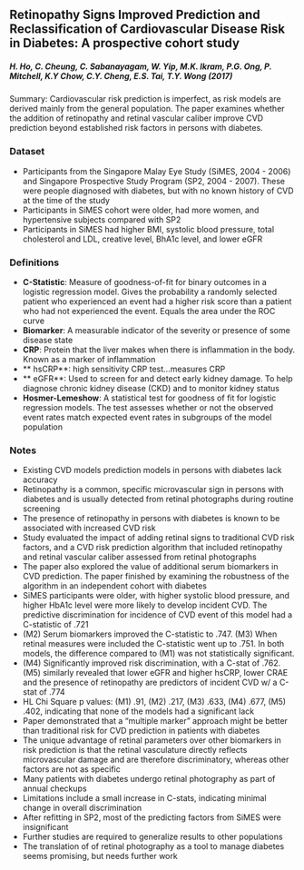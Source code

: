 ## Retinopathy Signs Improved Prediction and Reclassification of Cardiovascular Disease Risk in Diabetes: A prospective cohort study 

##### **H. Ho, C. Cheung, C. Sabanayagam, W. Yip, M.K. Ikram, P.G. Ong, P. Mitchell, K.Y Chow, C.Y. Cheng, E.S. Tai, T.Y. Wong (2017)**

Summary: Cardiovascular risk prediction is imperfect, as risk models are derived mainly from the general population.  The paper examines whether the addition of retinopathy and retinal vascular caliber improve CVD prediction beyond established risk factors in persons with diabetes. 

### Dataset 
- Participants from the Singapore Malay Eye Study (SiMES, 2004 - 2006) and Singapore Prospective Study Program (SP2, 2004 - 2007).  These were people diagnosed with diabetes, but with no known history of CVD at the time of the study
- Participants in SiMES cohort were older, had more women, and hypertensive subjects compared with SP2
- Participants in SiMES had higher BMI, systolic blood pressure, total cholesterol and LDL, creative level, BhA1c level, and lower eGFR

### Definitions 
- **C-Statistic**: Measure of goodness-of-fit for binary outcomes in a logistic regression model.  Gives the probability a randomly selected patient who experienced an event had a higher risk score than a patient who had not experienced the event.  Equals the area under the ROC curve
- **Biomarker**: A measurable indicator of the severity or presence of some disease state
- **CRP**: Protein that the liver makes when there is inflammation in the body.  Known as a marker of inflammation
- ** hsCRP**: high sensitivity CRP test…measures CRP
- ** eGFR**: Used to screen for and detect early kidney damage.  To help diagnose chronic kidney disease (CKD) and to monitor kidney status
- **Hosmer-Lemeshow**: A statistical test for goodness of fit for logistic regression models.  The test assesses whether or not the observed event rates match expected event rates in subgroups of the model population

### Notes
- Existing CVD models prediction models in persons with diabetes lack accuracy
- Retinopathy is a common, specific microvascular sign in persons with diabetes and is usually detected from retinal photographs during routine screening
- The presence of retinopathy in persons with diabetes is known to be associated with increased CVD risk
- Study evaluated the impact of adding retinal signs to traditional CVD risk factors, and a CVD risk prediction algorithm that included retinopathy and retinal vascular caliber assessed from retinal photographs
- The paper also explored the value of additional serum biomarkers in CVD prediction.  The paper finished by examining the robustness of the algorithm in an independent cohort with diabetes
- SiMES participants were older, with higher systolic blood pressure, and higher HbA1c level were more likely to develop incident CVD.  The predictive discrimination for incidence of CVD event of this model had a C-statistic of .721
- (M2) Serum biomarkers improved the C-statistic to .747.  (M3) When retinal measures were included the C-statistic went up to .751.  In both models, the difference compared to (M1) was not statistically significant.  
- (M4) Significantly improved risk discrimination, with a C-stat of .762.  (M5) similarly revealed that lower eGFR and higher hsCRP, lower CRAE and the presence of retinopathy are predictors of incident CVD w/ a C-stat of .774
- HL Chi Square p values: (M1) .91, (M2) .217, (M3) .633, (M4) .677, (M5) .402, indicating that none of the models had a significant lack 
- Paper demonstrated that a “multiple marker” approach might be better than traditional risk for CVD prediction in patients with diabetes
- The unique advantage of retinal parameters over other biomarkers in risk prediction is that the retinal vasculature directly reflects microvascular damage and are therefore discriminatory, whereas other factors are not as specific 
- Many patients with diabetes undergo retinal photography as part of annual checkups
- Limitations include a small increase in C-stats, indicating minimal change in overall discrimination
- After refitting in SP2, most of the predicting factors from SiMES were insignificant
- Further studies are required to generalize results to other populations
- The translation of of retinal photography as a tool to manage diabetes seems promising, but needs further work
